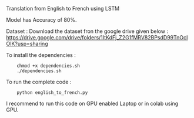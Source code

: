 Translation from English to French using LSTM

Model has Accuracy of 80%.

Dataset :
Download the dataset fron the google drive given below :
        https://drive.google.com/drive/folders/1ItKdFj_Z2G1fMRV82BPsdD99TnOcIOIK?usp=sharing

To install the dependencies :
        
        chmod +x dependencies.sh
        ./dependencies.sh

To run the complete code :
        
        python english_to_french.py
        
 I recommend to run this code on GPU enabled Laptop or in colab using GPU.
